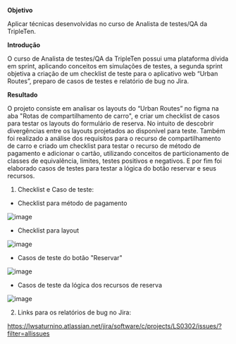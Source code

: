 **Objetivo**

Aplicar técnicas desenvolvidas no curso de Analista de testes/QA da TripleTen.

**Introdução**

O curso de Analista de testes/QA da TripleTen possui uma plataforma dívida em sprint, aplicando conceitos em simulações de testes, a segunda sprint objetiva a criação de um checklist de teste para o aplicativo web “Urban Routes”, preparo de casos de testes e relatório de bug no Jira.

**Resultado**

O projeto consiste em analisar os layouts do “Urban Routes” no figma na aba "Rotas de compartilhamento de carro", e criar um checklist de casos para testar os layouts do formulário de reserva. No intuito de descobrir divergências entre os layouts projetados ao disponível para teste. Também foi realizado a análise dos requisitos para o recurso de compartilhamento de carro e criado um checklist para testar o recurso de método de pagamento e adicionar o cartão, utilizando conceitos de particionamento de classes de equivalência, limites, testes positivos e negativos. E por fim foi elaborado casos de testes para testar a lógica do botão reservar e seus recursos.
 
1.	Checklist e Caso de teste:

- Checklist para método de pagamento

![image](https://github.com/LucasSaturnino/-Tripleten-Sprint-02/assets/149327395/eb8f29ae-992b-4120-8f4b-f9f9f93342e1)

- Checklist para layout
			
![image](https://github.com/LucasSaturnino/-Tripleten-Sprint-02/assets/149327395/9b197117-8459-492c-ba07-030168367451)

- Casos de teste do botão "Reservar"

![image](https://github.com/LucasSaturnino/-Tripleten-Sprint-02/assets/149327395/70dd494a-cbfb-469e-ac9c-609faadb37d1)

- Casos de teste da lógica dos recursos de reserva

![image](https://github.com/LucasSaturnino/-Tripleten-Sprint-02/assets/149327395/5374e7ea-c080-45c3-802d-fbdd213728de)

2.	Links para os relatórios de bug no Jira:
   
https://lwsaturnino.atlassian.net/jira/software/c/projects/LS0302/issues/?filter=allissues 
